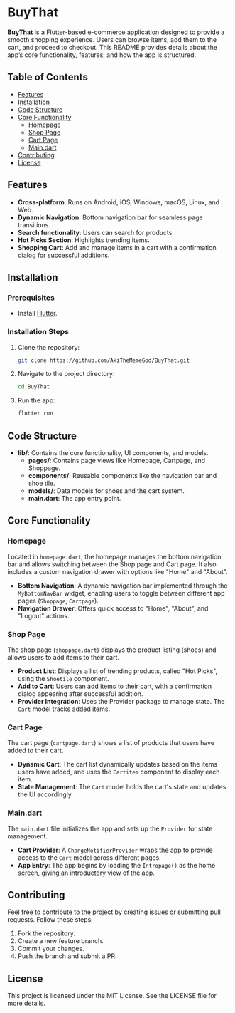 
# BuyThat

**BuyThat** is a Flutter-based e-commerce application designed to provide a smooth shopping experience. Users can browse items, add them to the cart, and proceed to checkout. This README provides details about the app’s core functionality, features, and how the app is structured.

## Table of Contents

- [Features](#features)
- [Installation](#installation)
- [Code Structure](#code-structure)
- [Core Functionality](#core-functionality)
  - [Homepage](#homepage)
  - [Shop Page](#shop-page)
  - [Cart Page](#cart-page)
  - [Main.dart](#maindart)
- [Contributing](#contributing)
- [License](#license)

## Features

- **Cross-platform**: Runs on Android, iOS, Windows, macOS, Linux, and Web.
- **Dynamic Navigation**: Bottom navigation bar for seamless page transitions.
- **Search functionality**: Users can search for products.
- **Hot Picks Section**: Highlights trending items.
- **Shopping Cart**: Add and manage items in a cart with a confirmation dialog for successful additions.

## Installation

### Prerequisites

- Install [Flutter](https://flutter.dev/get-started/).

### Installation Steps

1. Clone the repository:

    ```bash
    git clone https://github.com/AkiTheMemeGod/BuyThat.git
    ```

2. Navigate to the project directory:

    ```bash
    cd BuyThat
    ```

3. Run the app:

    ```bash
    flutter run
    ```

## Code Structure

- **lib/**: Contains the core functionality, UI components, and models.
  - **pages/**: Contains page views like Homepage, Cartpage, and Shoppage.
  - **components/**: Reusable components like the navigation bar and shoe tile.
  - **models/**: Data models for shoes and the cart system.
  - **main.dart**: The app entry point.

## Core Functionality

### Homepage

Located in `homepage.dart`, the homepage manages the bottom navigation bar and allows switching between the Shop page and Cart page. It also includes a custom navigation drawer with options like "Home" and "About".

- **Bottom Navigation**: A dynamic navigation bar implemented through the `MyBottomNavBar` widget, enabling users to toggle between different app pages (`Shoppage`, `Cartpage`).
- **Navigation Drawer**: Offers quick access to "Home", "About", and "Logout" actions.

### Shop Page

The shop page (`shoppage.dart`) displays the product listing (shoes) and allows users to add items to their cart.

- **Product List**: Displays a list of trending products, called "Hot Picks", using the `Shoetile` component.
- **Add to Cart**: Users can add items to their cart, with a confirmation dialog appearing after successful addition.
- **Provider Integration**: Uses the Provider package to manage state. The `Cart` model tracks added items.

### Cart Page

The cart page (`cartpage.dart`) shows a list of products that users have added to their cart.

- **Dynamic Cart**: The cart list dynamically updates based on the items users have added, and uses the `Cartitem` component to display each item.
- **State Management**: The `Cart` model holds the cart's state and updates the UI accordingly.

### Main.dart

The `main.dart` file initializes the app and sets up the `Provider` for state management.

- **Cart Provider**: A `ChangeNotifierProvider` wraps the app to provide access to the `Cart` model across different pages.
- **App Entry**: The app begins by loading the `Intropage()` as the home screen, giving an introductory view of the app.

## Contributing

Feel free to contribute to the project by creating issues or submitting pull requests. Follow these steps:

1. Fork the repository.
2. Create a new feature branch.
3. Commit your changes.
4. Push the branch and submit a PR.

## License

This project is licensed under the MIT License. See the LICENSE file for more details.
